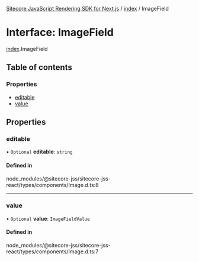 [Sitecore JavaScript Rendering SDK for Next.js](../README.md) / [index](../modules/index.md) / ImageField

# Interface: ImageField

[index](../modules/index.md).ImageField

## Table of contents

### Properties

- [editable](index.ImageField.md#editable)
- [value](index.ImageField.md#value)

## Properties

### editable

• `Optional` **editable**: `string`

#### Defined in

node_modules/@sitecore-jss/sitecore-jss-react/types/components/Image.d.ts:8

___

### value

• `Optional` **value**: `ImageFieldValue`

#### Defined in

node_modules/@sitecore-jss/sitecore-jss-react/types/components/Image.d.ts:7
